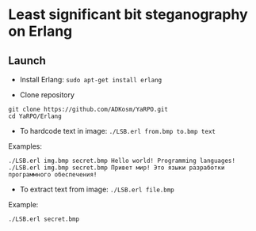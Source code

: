 # Least significant bit steganography on Erlang

## Launch

* Install Erlang: `sudo apt-get install erlang`

* Clone repository

```
git clone https://github.com/ADKosm/YaRPO.git
cd YaRPO/Erlang
```

* To hardcode text in image: `./LSB.erl from.bmp to.bmp text`

Examples:
```
./LSB.erl img.bmp secret.bmp Hello world! Programming languages!
./LSB.erl img.bmp secret.bmp Привет мир! Это языки разработки программного обеспечения!
```

* To extract text from image: `./LSB.erl file.bmp`

Example:
```
./LSB.erl secret.bmp
```
